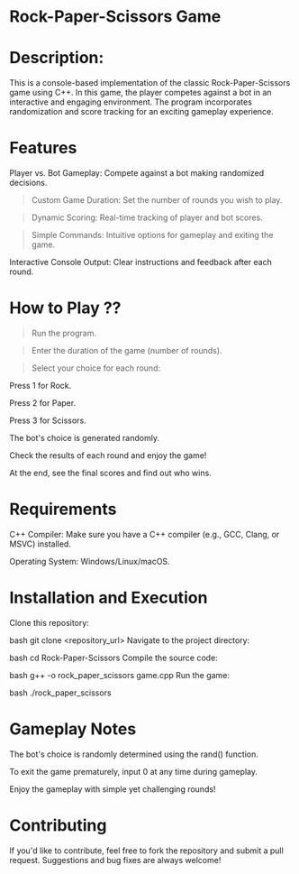 # Rock-Paper-Scissors Game
# Description: 
This is a console-based implementation of the classic Rock-Paper-Scissors game using C++. In this game, the player competes against a bot in an interactive and engaging environment. The program incorporates randomization and score tracking for an exciting gameplay experience.

# Features
Player vs. Bot Gameplay: Compete against a bot making randomized decisions.

> Custom Game Duration: Set the number of rounds you wish to play.

> Dynamic Scoring: Real-time tracking of player and bot scores.

> Simple Commands: Intuitive options for gameplay and exiting the game.

Interactive Console Output: Clear instructions and feedback after each round.

# How to Play ??

> Run the program.

> Enter the duration of the game (number of rounds).

> Select your choice for each round:

Press 1 for Rock.

Press 2 for Paper.

Press 3 for Scissors.

The bot's choice is generated randomly.

Check the results of each round and enjoy the game!

At the end, see the final scores and find out who wins.

# Requirements
C++ Compiler: Make sure you have a C++ compiler (e.g., GCC, Clang, or MSVC) installed.

Operating System: Windows/Linux/macOS.

# Installation and Execution
Clone this repository:

bash
git clone <repository_url>
Navigate to the project directory:

bash
cd Rock-Paper-Scissors
Compile the source code:

bash
g++ -o rock_paper_scissors game.cpp
Run the game:

bash
./rock_paper_scissors
# Gameplay Notes
The bot's choice is randomly determined using the rand() function.

To exit the game prematurely, input 0 at any time during gameplay.

Enjoy the gameplay with simple yet challenging rounds!

# Contributing
If you'd like to contribute, feel free to fork the repository and submit a pull request. Suggestions and bug fixes are always welcome!
